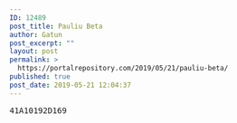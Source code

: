 ```yaml
---
ID: 12489
post_title: Pauliu Beta
author: Gatun
post_excerpt: ""
layout: post
permalink: >
  https://portalrepository.com/2019/05/21/pauliu-beta/
published: true
post_date: 2019-05-21 12:04:37
---
```

<pre>41A10192D169</pre>